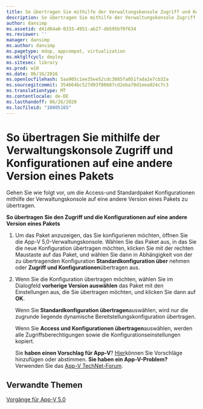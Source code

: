 ```yaml
---
title: So übertragen Sie mithilfe der Verwaltungskonsole Zugriff und Konfigurationen auf eine andere Version eines Pakets
description: So übertragen Sie mithilfe der Verwaltungskonsole Zugriff und Konfigurationen auf eine andere Version eines Pakets
author: dansimp
ms.assetid: d41d64a0-0333-4951-ab27-db595bf0f634
ms.reviewer: ''
manager: dansimp
ms.author: dansimp
ms.pagetype: mdop, appcompat, virtualization
ms.mktglfcycl: deploy
ms.sitesec: library
ms.prod: w10
ms.date: 06/16/2016
ms.openlocfilehash: 5aa905c1ee35ee52cdc3885fa051fada2e7cb32a
ms.sourcegitcommit: 354664bc527d93f80687cd2eba70d1eea024c7c3
ms.translationtype: MT
ms.contentlocale: de-DE
ms.lasthandoff: 06/26/2020
ms.locfileid: "10805165"
---
```

# So übertragen Sie mithilfe der Verwaltungskonsole Zugriff und Konfigurationen auf eine andere Version eines Pakets


Gehen Sie wie folgt vor, um die Access-und Standardpaket Konfigurationen mithilfe der Verwaltungskonsole auf eine andere Version eines Pakets zu übertragen.

**So übertragen Sie den Zugriff und die Konfigurationen auf eine andere Version eines Pakets**

1.  Um das Paket anzuzeigen, das Sie konfigurieren möchten, öffnen Sie die App-V 5,0-Verwaltungskonsole. Wählen Sie das Paket aus, in das Sie die neue Konfiguration übertragen möchten, klicken Sie mit der rechten Maustaste auf das Paket, und wählen Sie dann in Abhängigkeit von der zu übertragenden Konfiguration **Standardkonfiguration über** nehmen oder **Zugriff und Konfigurationen**übertragen aus.

2.  Wenn Sie die Konfiguration übertragen möchten, wählen Sie im Dialogfeld **vorherige Version auswählen** das Paket mit den Einstellungen aus, die Sie übertragen möchten, und klicken Sie dann auf **OK**.

    Wenn Sie **Standardkonfiguration übertragen**auswählen, wird nur die zugrunde liegende dynamische Bereitstellungskonfiguration übertragen.

    Wenn Sie **Access und Konfigurationen übertragen**auswählen, werden alle Zugriffsberechtigungen sowie die Konfigurationseinstellungen kopiert.

    Sie **haben einen Vorschlag für App-V**? [Hier](http://appv.uservoice.com/forums/280448-microsoft-application-virtualization)können Sie Vorschläge hinzufügen oder abstimmen. **Sie haben ein App-V-Problem?** Verwenden Sie das [App-V TechNet-Forum](https://social.technet.microsoft.com/Forums/home?forum=mdopappv).

## Verwandte Themen


[Vorgänge für App-V 5.0](operations-for-app-v-50.md)

 

 





